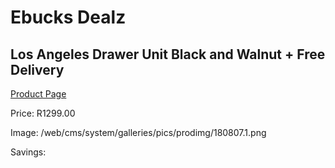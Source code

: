 
# Ebucks Dealz
## Los Angeles Drawer Unit Black and Walnut + Free Delivery
[Product Page](https://www.ebucks.com/web/shop/productSelected.do?prodId=1144853351&catId=1130195724)

Price: R1299.00

Image: /web/cms/system/galleries/pics/prodimg/180807.1.png

Savings: 


	